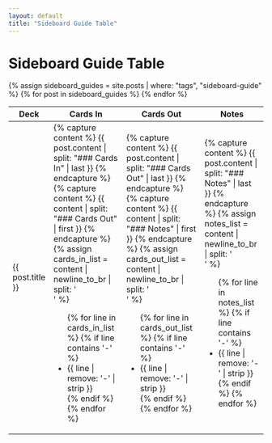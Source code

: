 ```yaml
---
layout: default
title: "Sideboard Guide Table"
---
```


# Sideboard Guide Table

<table>
    <thead>
        <tr>
            <th>Deck</th>
            <th>Cards In</th>
            <th>Cards Out</th>
            <th>Notes</th>
        </tr>
    </thead>
    <tbody>
        {% assign sideboard_guides = site.posts | where: "tags", "sideboard-guide" %}
        {% for post in sideboard_guides %}
            <tr>
                <td>{{ post.title }}</td>
                <td>
                    {% capture content %}
                        {{ post.content | split: "### Cards In" | last }}
                    {% endcapture %}
                    {% capture content %}
                        {{ content | split: "### Cards Out" | first }}
                    {% endcapture %}
                    {% assign cards_in_list = content | newline_to_br | split: '<br />' %}
                    <ul>
                        {% for line in cards_in_list %}
                            {% if line contains '-' %}
                                <li>{{ line | remove: '-' | strip }}</li>
                            {% endif %}
                        {% endfor %}
                    </ul>
                </td>
                <td>
                    {% capture content %}
                        {{ post.content | split: "### Cards Out" | last }}
                    {% endcapture %}
                    {% capture content %}
                        {{ content | split: "### Notes" | first }}
                    {% endcapture %}
                    {% assign cards_out_list = content | newline_to_br | split: '<br />' %}
                    <ul>
                        {% for line in cards_out_list %}
                            {% if line contains '-' %}
                                <li>{{ line | remove: '-' | strip }}</li>
                            {% endif %}
                        {% endfor %}
                    </ul>
                </td>
                <td>
                    {% capture content %}
                        {{ post.content | split: "### Notes" | last }}
                    {% endcapture %}
                    {% assign notes_list = content | newline_to_br | split: '<br />' %}
                    <ul>
                        {% for line in notes_list %}
                            {% if line contains '-' %}
                                <li>{{ line | remove: '-' | strip }}</li>
                            {% endif %}
                        {% endfor %}
                    </ul>
                </td>
            </tr>
        {% endfor %}
    </tbody>
</table>
